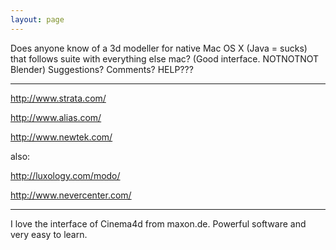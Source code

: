 ```yaml
---
layout: page
---
```


Does anyone know of a 3d modeller for native Mac OS X (Java = sucks) that follows suite with everything else mac? (Good interface. NOTNOTNOT Blender)
Suggestions? Comments? HELP???

----

http://www.strata.com/

http://www.alias.com/

http://www.newtek.com/

also:

http://luxology.com/modo/

http://www.nevercenter.com/

----

I love the interface of Cinema4d from maxon.de. Powerful software and very easy to learn.
